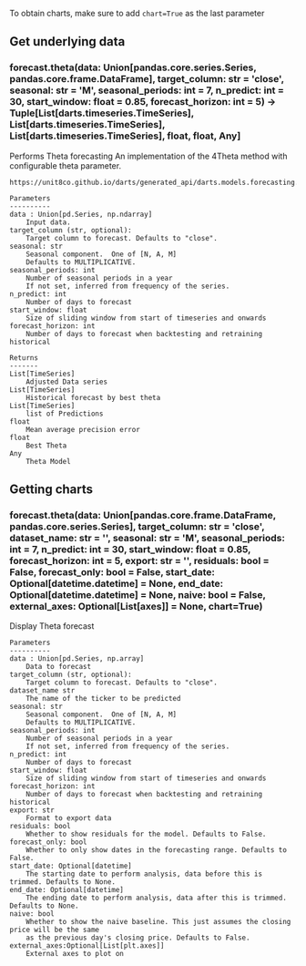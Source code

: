 To obtain charts, make sure to add `chart=True` as the last parameter

## Get underlying data 
### forecast.theta(data: Union[pandas.core.series.Series, pandas.core.frame.DataFrame], target_column: str = 'close', seasonal: str = 'M', seasonal_periods: int = 7, n_predict: int = 30, start_window: float = 0.85, forecast_horizon: int = 5) -> Tuple[List[darts.timeseries.TimeSeries], List[darts.timeseries.TimeSeries], List[darts.timeseries.TimeSeries], float, float, Any]

Performs Theta forecasting
    An implementation of the 4Theta method with configurable theta parameter.

    https://unit8co.github.io/darts/generated_api/darts.models.forecasting.theta.html

    Parameters
    ----------
    data : Union[pd.Series, np.ndarray]
        Input data.
    target_column (str, optional):
        Target column to forecast. Defaults to "close".
    seasonal: str
        Seasonal component.  One of [N, A, M]
        Defaults to MULTIPLICATIVE.
    seasonal_periods: int
        Number of seasonal periods in a year
        If not set, inferred from frequency of the series.
    n_predict: int
        Number of days to forecast
    start_window: float
        Size of sliding window from start of timeseries and onwards
    forecast_horizon: int
        Number of days to forecast when backtesting and retraining historical

    Returns
    -------
    List[TimeSeries]
        Adjusted Data series
    List[TimeSeries]
        Historical forecast by best theta
    List[TimeSeries]
        list of Predictions
    float
        Mean average precision error
    float
        Best Theta
    Any
        Theta Model

## Getting charts 
### forecast.theta(data: Union[pandas.core.frame.DataFrame, pandas.core.series.Series], target_column: str = 'close', dataset_name: str = '', seasonal: str = 'M', seasonal_periods: int = 7, n_predict: int = 30, start_window: float = 0.85, forecast_horizon: int = 5, export: str = '', residuals: bool = False, forecast_only: bool = False, start_date: Optional[datetime.datetime] = None, end_date: Optional[datetime.datetime] = None, naive: bool = False, external_axes: Optional[List[axes]] = None, chart=True)

Display Theta forecast

    Parameters
    ----------
    data : Union[pd.Series, np.array]
        Data to forecast
    target_column (str, optional):
        Target column to forecast. Defaults to "close".
    dataset_name str
        The name of the ticker to be predicted
    seasonal: str
        Seasonal component.  One of [N, A, M]
        Defaults to MULTIPLICATIVE.
    seasonal_periods: int
        Number of seasonal periods in a year
        If not set, inferred from frequency of the series.
    n_predict: int
        Number of days to forecast
    start_window: float
        Size of sliding window from start of timeseries and onwards
    forecast_horizon: int
        Number of days to forecast when backtesting and retraining historical
    export: str
        Format to export data
    residuals: bool
        Whether to show residuals for the model. Defaults to False.
    forecast_only: bool
        Whether to only show dates in the forecasting range. Defaults to False.
    start_date: Optional[datetime]
        The starting date to perform analysis, data before this is trimmed. Defaults to None.
    end_date: Optional[datetime]
        The ending date to perform analysis, data after this is trimmed. Defaults to None.
    naive: bool
        Whether to show the naive baseline. This just assumes the closing price will be the same
        as the previous day's closing price. Defaults to False.
    external_axes:Optional[List[plt.axes]]
        External axes to plot on
